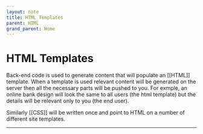 ```yaml
---
layout: note
title: HTML Templates
parent: HTML
grand_parent: Home
---
```


# HTML Templates

Back-end code is used to generate content that will populate an [[HTML]] template. When a template is used relevant content will be generated on the server then all the necessary parts will be pushed to you. For exmple, an online bank design will look the same to all users (the html template) but the details will be relevant only to you (the end user).

Similarly [[CSS]] will be written once and point to HTML on a number of different site templates.

---
